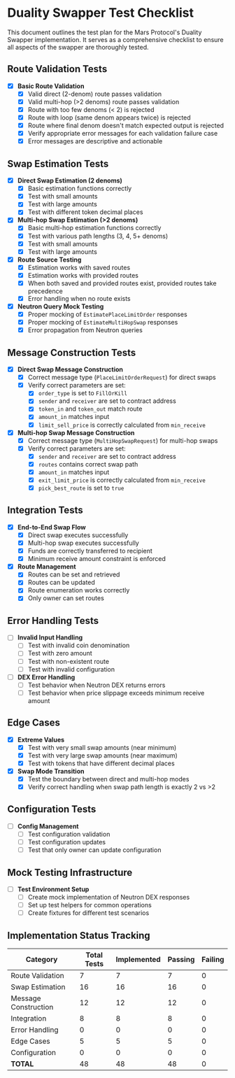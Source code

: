 # Duality Swapper Test Checklist

This document outlines the test plan for the Mars Protocol's Duality Swapper implementation. It serves as a comprehensive checklist to ensure all aspects of the swapper are thoroughly tested.

## Route Validation Tests

- [x] **Basic Route Validation**
  - [x] Valid direct (2-denom) route passes validation
  - [x] Valid multi-hop (>2 denoms) route passes validation
  - [x] Route with too few denoms (< 2) is rejected
  - [x] Route with loop (same denom appears twice) is rejected
  - [x] Route where final denom doesn't match expected output is rejected
  - [x] Verify appropriate error messages for each validation failure case
  - [x] Error messages are descriptive and actionable

## Swap Estimation Tests

- [x] **Direct Swap Estimation (2 denoms)**
  - [x] Basic estimation functions correctly
  - [x] Test with small amounts
  - [x] Test with large amounts
  - [x] Test with different token decimal places

- [x] **Multi-hop Swap Estimation (>2 denoms)**
  - [x] Basic multi-hop estimation functions correctly
  - [x] Test with various path lengths (3, 4, 5+ denoms)
  - [x] Test with small amounts
  - [x] Test with large amounts

- [x] **Route Source Testing**
  - [x] Estimation works with saved routes
  - [x] Estimation works with provided routes
  - [x] When both saved and provided routes exist, provided routes take precedence
  - [x] Error handling when no route exists

- [x] **Neutron Query Mock Testing**
  - [x] Proper mocking of `EstimatePlaceLimitOrder` responses
  - [x] Proper mocking of `EstimateMultiHopSwap` responses
  - [x] Error propagation from Neutron queries

## Message Construction Tests

- [x] **Direct Swap Message Construction**
  - [x] Correct message type (`PlaceLimitOrderRequest`) for direct swaps
  - [x] Verify correct parameters are set:
    - [x] `order_type` is set to `FillOrKill`
    - [x] `sender` and `receiver` are set to contract address
    - [x] `token_in` and `token_out` match route
    - [x] `amount_in` matches input
    - [x] `limit_sell_price` is correctly calculated from `min_receive`

- [x] **Multi-hop Swap Message Construction**
  - [x] Correct message type (`MultiHopSwapRequest`) for multi-hop swaps
  - [x] Verify correct parameters are set:
    - [x] `sender` and `receiver` are set to contract address
    - [x] `routes` contains correct swap path
    - [x] `amount_in` matches input
    - [x] `exit_limit_price` is correctly calculated from `min_receive`
    - [x] `pick_best_route` is set to `true`

## Integration Tests

- [x] **End-to-End Swap Flow**
  - [x] Direct swap executes successfully
  - [x] Multi-hop swap executes successfully
  - [x] Funds are correctly transferred to recipient
  - [x] Minimum receive amount constraint is enforced

- [x] **Route Management**
  - [x] Routes can be set and retrieved
  - [x] Routes can be updated
  - [x] Route enumeration works correctly
  - [x] Only owner can set routes

## Error Handling Tests

- [ ] **Invalid Input Handling**
  - [ ] Test with invalid coin denomination
  - [ ] Test with zero amount
  - [ ] Test with non-existent route
  - [ ] Test with invalid configuration

- [ ] **DEX Error Handling**
  - [ ] Test behavior when Neutron DEX returns errors
  - [ ] Test behavior when price slippage exceeds minimum receive amount

## Edge Cases

- [x] **Extreme Values**
  - [x] Test with very small swap amounts (near minimum)
  - [x] Test with very large swap amounts (near maximum)
  - [x] Test with tokens that have different decimal places

- [x] **Swap Mode Transition**
  - [x] Test the boundary between direct and multi-hop modes
  - [x] Verify correct handling when swap path length is exactly 2 vs >2

## Configuration Tests

- [ ] **Config Management**
  - [ ] Test configuration validation
  - [ ] Test configuration updates
  - [ ] Test that only owner can update configuration

## Mock Testing Infrastructure

- [ ] **Test Environment Setup**
  - [ ] Create mock implementation of Neutron DEX responses
  - [ ] Set up test helpers for common operations
  - [ ] Create fixtures for different test scenarios

## Implementation Status Tracking

| Category | Total Tests | Implemented | Passing | Failing |
|----------|-------------|-------------|---------|---------|
| Route Validation | 7 | 7 | 7 | 0 |
| Swap Estimation | 16 | 16 | 16 | 0 |
| Message Construction | 12 | 12 | 12 | 0 |
| Integration | 8 | 8 | 8 | 0 |
| Error Handling | 0 | 0 | 0 | 0 |
| Edge Cases | 5 | 5 | 5 | 0 |
| Configuration | 0 | 0 | 0 | 0 |
| **TOTAL** | 48 | 48 | 48 | 0 |
